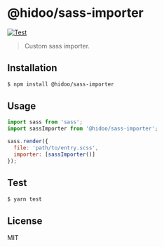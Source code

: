 # @hidoo/sass-importer

[![Test](https://github.com/hidoo/sass-importer/actions/workflows/test.yml/badge.svg)](https://github.com/hidoo/sass-importer/actions/workflows/test.yml)

> Custom sass importer.

## Installation

```sh
$ npm install @hidoo/sass-importer
```

## Usage

```js
import sass from 'sass';
import sassImporter from '@hidoo/sass-importer';

sass.render({
  file: 'path/to/entry.scss',
  importer: [sassImporter()]
});
```

## Test

```sh
$ yarn test
```

## License

MIT
